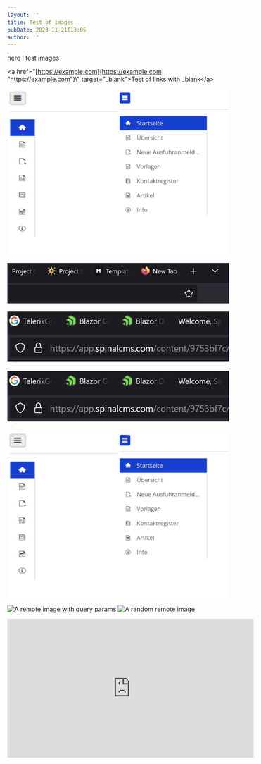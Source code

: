 ```yaml
---
layout: ''
title: Test of images
pubDate: 2023-11-21T13:05
author: ''
---
```


here I test images

&lt;a href=\"[https://example.com](https://example.com "https://example.com")\" target=\"\_blank\"&gt;Test of links with \_blank&lt;/a&gt;

![grafik.png](../../images/tutorials/grafik.png)

![image.png](../../images/tutorials/image.png)

![image-d88377.png](../../images/tutorials/image-d88377.png)

![image-d88377.png](../../images/tutorials/image-d88377.png)

![image-d88377.png](../../images//tutorials/grafik2.jpg)

![A remote image with query params](https://picsum.photos/1024/768?grayscale)
![A random remote image](https://picsum.photos/1024/768)


<iframe src="https://www.youtube.com/embed/EnddOHbeI_Q?si=5zUmjDx_FDYK6NYd" width="560" height="315" title="YouTube video player" frameborder="0" allow="accelerometer; autoplay; clipboard-write; encrypted-media; gyroscope; picture-in-picture; web-share" allowfullscreen=""></iframe>